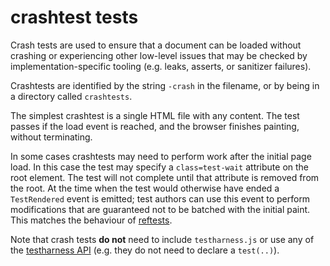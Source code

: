 # crashtest tests

Crash tests are used to ensure that a document can be loaded without
crashing or experiencing other low-level issues that may be checked by
implementation-specific tooling (e.g. leaks, asserts, or sanitizer
failures).

Crashtests are identified by the string `-crash` in the filename, or
by being in a directory called `crashtests`.

The simplest crashtest is a single HTML file with any content. The
test passes if the load event is reached, and the browser finishes
painting, without terminating.

In some cases crashtests may need to perform work after the initial page load.
In this case the test may specify a `class=test-wait` attribute on the root
element. The test will not complete until that attribute is removed from the
root. At the time when the test would otherwise have ended a `TestRendered`
event is emitted; test authors can use this event to perform modifications that
are guaranteed not to be batched with the initial paint. This matches the
behaviour of [reftests](reftests).

Note that crash tests **do not** need to include `testharness.js` or use any of
the [testharness API](testharness-api.md) (e.g. they do not need to declare a
`test(..)`).
